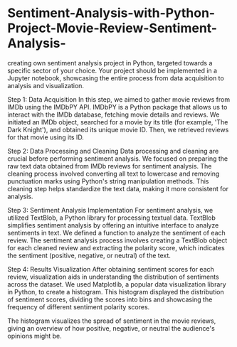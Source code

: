 # Sentiment-Analysis-with-Python-Project-Movie-Review-Sentiment-Analysis-
creating own sentiment analysis project in Python, targeted towards a specific sector of your choice. Your project should be implemented in a Jupyter notebook, showcasing the entire process from data acquisition to analysis and visualization.

Step 1: Data Acquisition
In this step, we aimed to gather movie reviews from IMDb using the IMDbPY API. IMDbPY is a Python package that allows us to interact with the IMDb database, fetching movie details and reviews. We initiated an IMDb object, searched for a movie by its title (for example, 'The Dark Knight'), and obtained its unique movie ID. Then, we retrieved reviews for that movie using its ID.

Step 2: Data Processing and Cleaning
Data processing and cleaning are crucial before performing sentiment analysis. We focused on preparing the raw text data obtained from IMDb reviews for sentiment analysis. The cleaning process involved converting all text to lowercase and removing punctuation marks using Python's string manipulation methods. This cleaning step helps standardize the text data, making it more consistent for analysis.

Step 3: Sentiment Analysis Implementation
For sentiment analysis, we utilized TextBlob, a Python library for processing textual data. TextBlob simplifies sentiment analysis by offering an intuitive interface to analyze sentiments in text. We defined a function to analyze the sentiment of each review. The sentiment analysis process involves creating a TextBlob object for each cleaned review and extracting the polarity score, which indicates the sentiment (positive, negative, or neutral) of the text.

Step 4: Results Visualization
After obtaining sentiment scores for each review, visualization aids in understanding the distribution of sentiments across the dataset. We used Matplotlib, a popular data visualization library in Python, to create a histogram. This histogram displayed the distribution of sentiment scores, dividing the scores into bins and showcasing the frequency of different sentiment polarity scores.

The histogram visualizes the spread of sentiment in the movie reviews, giving an overview of how positive, negative, or neutral the audience's opinions might be.

